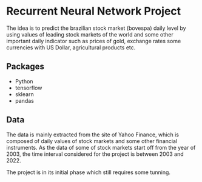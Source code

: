 # Recurrent Neural Network Project
The idea is to predict the brazilian stock market (bovespa) daily level by using values of leading stock markets of the world and some other important daily indicator such as prices of gold, exchange rates some currencies with US Dollar, agricultural products etc.

## Packages
* Python
* tensorflow
* sklearn
* pandas

## Data
The data is mainly extracted from the site of Yahoo Finance, which is composed of daily values of stock markets and some other financial instruments. As the data of some of stock markets start off from the year of 2003, the time interval considered for the project is between 2003 and 2022.


The project is in its initial phase which still requires some tunning.
